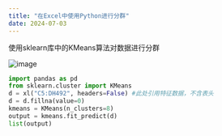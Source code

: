 ```yaml
---
title: "在Excel中使用Python进行分群"
date: 2024-07-03
---
```


使用sklearn库中的KMeans算法对数据进行分群

![image](https://github.com/funnymax/blog/assets/111578882/328a865b-a5e0-4225-a53e-b3aebd331550)

```python
import pandas as pd
from sklearn.cluster import KMeans
d = xl("C5:DH492", headers=False) #此处引用特征数据，不含表头
d = d.fillna(value=0)
kmeans = KMeans(n_clusters=8)
output = kmeans.fit_predict(d)
list(output)
```
